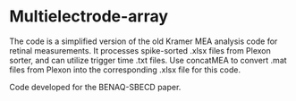 # Multielectrode-array
The code is a simplified version of the old Kramer MEA analysis code for retinal measurements. It processes spike-sorted .xlsx files from Plexon sorter, and can utilize trigger time .txt files. Use concatMEA to convert .mat files from Plexon into the corresponding .xlsx file for this code.

Code developed for the BENAQ-SBECD paper.
